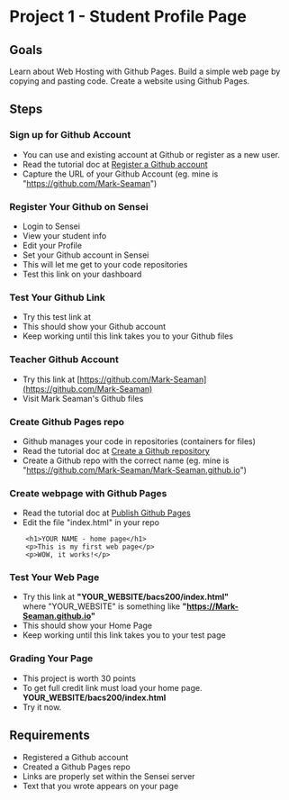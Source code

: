 # Project 1 - Student Profile Page

## Goals

Learn about Web Hosting with Github Pages.
Build a simple web page by copying and pasting code.
Create a website using Github Pages.



## Steps

### Sign up for Github Account
* You can use and existing account at Github or register as a new user.
* Read the tutorial doc at [Register a Github account](../docs/GithubAccount.md)
* Capture the URL of your Github Account (eg. mine is "https://github.com/Mark-Seaman")


### Register Your Github on Sensei
* Login to Sensei
* View your student info
* Edit your Profile
* Set your Github account in Sensei
* This will let me get to your code repositories
* Test this link on your dashboard


### Test Your Github Link
* Try this test link at 
* This should show your Github account
* Keep working until this link takes you to your Github files


### Teacher Github Account
* Try this link at [https://github.com/Mark-Seaman](https://github.com/Mark-Seaman)
* Visit Mark Seaman's Github files


### Create Github Pages repo
* Github manages your code in repositories (containers for files)
* Read the tutorial doc at [Create a Github repository](../docs/GithubRepo.md)
* Create a Github repo with the correct name (eg. mine is "https://github.com/Mark-Seaman/Mark-Seaman.github.io")


### Create webpage with Github Pages
* Read the tutorial doc at [Publish Github Pages](../docs/GithubPages.md)
* Edit the file "index.html" in your repo

```
    <h1>YOUR NAME - home page</h1>
    <p>This is my first web page</p>
    <p>WOW, it works!</p>
```


### Test Your Web Page
 
* Try this link at **"YOUR_WEBSITE/bacs200/index.html"**  
    where "YOUR_WEBSITE" is something like
    **"https://Mark-Seaman.github.io"**
* This should show your Home Page
* Keep working until this link takes you to your test page


### Grading Your Page 
* This project is worth 30 points
* To get full credit link must load your home page. **YOUR_WEBSITE/bacs200/index.html**  
* Try it now.


## Requirements

* Registered a Github account
* Created a Github Pages repo
* Links are properly set within the Sensei server
* Text that you wrote appears on your page


